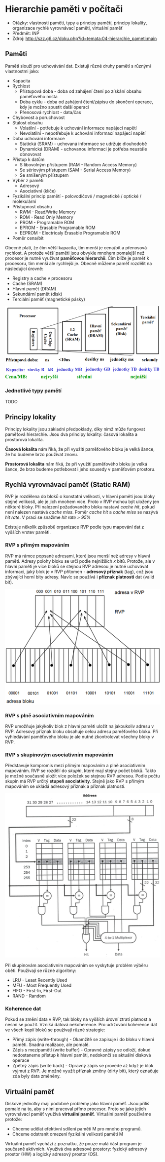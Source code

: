 # Hierarchie paměti v počítači
- Otázky: vlastnosti paměti, typy a principy pamětí, principy lokality, organizace rychlé vyrovnávací paměti, virtuální paměť
- Předmět: INP
- Zdroj: http://szz.g6.cz/doku.php?id=temata:04-hierarchie_pameti:main

## Paměti
Paměti slouží pro uchovávání dat. Existují různé druhy pamětí s různými vlastnostmi jako:
- Kapacita
- Rychlost
    - Přístupová doba - doba od zahájení čtení po získání obsahu paměťového místa
    - Doba cyklu - doba od zahájení čtení/zápisu do skončení operace, kdy je možno spustit další operaci
    - Přenosová rychlost - data/čas
- Chybovost a poruchovost
- Stálost obsahu
    - Volatilní - potřebuje k uchování informace napájecí napětí
    - Nevolatilní - nepotřebuje k uchování informací napájecí napětí
- Doba uchování informace
    - Statická (SRAM) - uchovaná informace se udržuje dlouhodobě
    - Dynamická (DRAM) - uchovanou informaci je potřeba neustále obnovovat
- Přístup k datům
    - S libovolným přístupem (RAM - Random Access Memory)
    - Se sériovým přístupem (SAM - Serial Access Memory)
    - Se smíšeným přístupem
- Výběr z paměti
    - Adresový
    - Asociativní (klíče)
- Fyzikální princip pamětí - polovodičové / magnetické / optické / molekulární
- Přístupnost obsahu
    - RWM - Read/Write Memory
    - ROM - Read Only Memory
    - PROM - Programable ROM
    - EPROM - Erasable Programable ROM
    - EEPROM - Electricaly Erasable Programable ROM
- Poměr cena/bit

Obecně platí, že čím větší kapacita, tím menší je cena/bit a přenosová rychlost. A protože větší paměti jsou obvykle mnohem pomalejší než procesor je nutné využívat __paměťovou hierarchii__. Čím blíže je paměť k procesoru, tím menší ale rychlejší je. Obecně můžeme paměť rozdělit na následující úrovně:
- Registry a cache v procesoru
- Cache (SRAM)
- Hlavní pamět (DRAM)
- Sekundární pamět (disk)
- Terciální paměť (magnetické pásky)

![Hierarchie pamětí](./Images/04/hierarche_pameti.png)

### Jednotlivé typy pamětí
TODO

## Principy lokality
Principy lokality jsou základní předpoklady, díky nimž může fungovat paměťová hierarchie. Jsou dva principy lokality: časová lokalita a prostorová lokalita.

__Časová lokalita__ nám říká, že při využití paměťového bloku je velká šance, že ho budeme brzo používat znovu.

__Prostorová lokalita__ nám říká, že při využití paměťového bloku je velká šance, že brzo budeme potřebovat i jeho sousedy v paměťovém prostoru.

## Rychlá vyrovnávací paměť (Static RAM)
RVP je rozdělena do bloků o konstatní velikosti, v hlavní paměti jsou bloky stejné velikosti, ale je jich mnohem více. Proto v RVP mohou být uloženy jen některé bloky. Při nalezení požadovaného bloku nastavá _cache hit_, pokud není nalezen nastává _cache miss_. Poměr _cache hit_ a _cache miss_ se nazývá _hit rate_. V praci se snažíme _hit rate > 95%_

Existuje několik způsobů organizace RVP podle typu mapování dat z vyšších vrstev paměti.

### RVP s přímým mapováním
RVP má rámce popsané adresami, které jsou menší než adresy v hlavní paměti. Adresy polohy bloku se určí podle nejnižších _x_ bitů. Protože, ale v hlavní paměti je více bloků se stejnou RVP adresou je nutné uchovávat informaci, jaký blok je v RVP přítomen - __adresový příznak__ (tag), což jsou zbývající horní bity adresy. Navíc se používá i __příznak platnosti__ dat (valid bit).

![RVP s přímým mapováním](./Images/04/rvp_s_primym_mapovanim.png)

### RVP s plně asociativním mapováním
RVP umožňuje jakýkoliv blok z hlavní paměti uložit na jakoukoliv adresu v RVP. Adresový příznak bloku obsahuje celou adresu paměťového bloku. Při vyhledávání paměťového bloku je ale nutné zkontrolovat všechny bloky v RVP.

### RVP s skupinovým asociativním mapováním
Představuje kompromis mezi přímým mapováním a plně asociativním mapováním. RVP se rozdělí do _skupin_, které mají stejný počet bloků. Takto je možné současně uložit více položek se stejnou RVP adresou. Podle počtu skupin má RVP určitý __stupeň asociativity__. Stejně jako RVP s přímým mapováním se ukládá adresový příznak a příznak platnosti.

![RVP se skupinovým asociativním mapováním](./Images/04/rvp_s_skupinovym_mapovanim.png)

Při skupinovám asociativním mapováním se vyskytuje problém výběru oběti. Používají se různé algoritmy:
- LRU - Least Recently Used
- MFU - Most Frequently Used
- FIFO - First-In, First-Out
- RAND - Random

### Koherence dat
Pokud se změní data v RVP, tak bloky na vyšších úrovní ztratí platnost a nesmí se použít. Vzníká datová nekoherence. Pro udržování koherence dat ve všech kopií bloků se používají různé strategie:
- Přímý zápis (write-through) - Okamžitě se zapisuje i do bloku v hlavní paměti. Snadná realizace, ale pomalé.
- Zápis s mezipamětí (write buffer) - Opravné zápisy se odloží, dokud nedostaneme přístup k hlavní paměti, nedokončí se aktuální disková operace
- Zpětný zápis (write back) - Opravný zápis se provede až když je blok vyjmut z RVP. Je možné využít příznak změny (dirty bit), který označuje zda byly data změněny.

## Virtuální paměť
Diskové jednotky mají podobné problémy jako hlavní paměť. Jsou příliš pomalé na to, aby s nimi pracoval přímo procesor. Proto se jako jejich vyrovnávací paměť využívá __virtuální paměť__. Virtuální paměť používáme protože:
- Chceme udělat efektivní sdílení paměti M pro mnoho programů.
- Chceme odstranit omezení fyzikální velikosti paměti M

Virtuální paměť vychází z poznatku, že pouze malá část program je současně aktivních. Využívá dva adresové prostory: fyzický adresový prostor (HW) a logický adresový prostor (OS).
